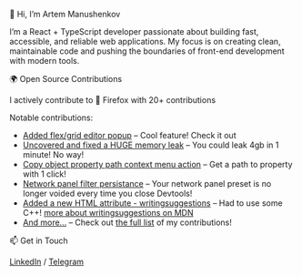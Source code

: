 👋 Hi, I’m Artem Manushenkov

I’m a React + TypeScript developer passionate about building fast, accessible, and reliable web applications. My focus is on creating clean, maintainable code and pushing the boundaries of front-end development with modern tools.

🌍 Open Source Contributions

I actively contribute to 🦊 Firefox with 20+ contributions

Notable contributions:

* [Added flex/grid editor popup](https://bugzilla.mozilla.org/show_bug.cgi?id=1492056) – Cool feature! Check it out
* [Uncovered and fixed a HUGE memory leak](https://bugzilla.mozilla.org/show_bug.cgi?id=1986144) – You could leak 4gb in 1 minute! No way!
* [Copy object property path context menu action](https://bugzilla.mozilla.org/show_bug.cgi?id=1984692) – Get a path to property with 1 click!
* [Network panel filter persistance](https://bugzilla.mozilla.org/show_bug.cgi?id=1835264) – Your network panel preset is no longer voided every time you close Devtools!
* [Added a new HTML attribute - writingsuggestions](https://bugzilla.mozilla.org/show_bug.cgi?id=1871621)  – Had to use some C++! [more about writingsuggestions on MDN](https://developer.mozilla.org/en-US/docs/Web/HTML/Reference/Global_attributes/writingsuggestions)
* [And more...](https://bugzilla.mozilla.org/buglist.cgi?query_format=advanced&emailtype1=exact&emailassigned_to1=1&email1=artemmanusenkov%40gmail.com&list_id=17696469) – Check out [the full list](https://bugzilla.mozilla.org/buglist.cgi?query_format=advanced&emailtype1=exact&emailassigned_to1=1&email1=artemmanusenkov%40gmail.com&list_id=17696469) of my contributions!

📫 Get in Touch

[LinkedIn](https://www.linkedin.com/in/artem-manushenkov-2bb08721a/) / [Telegram](https://web.telegram.org/k/#@amanushenkov)

